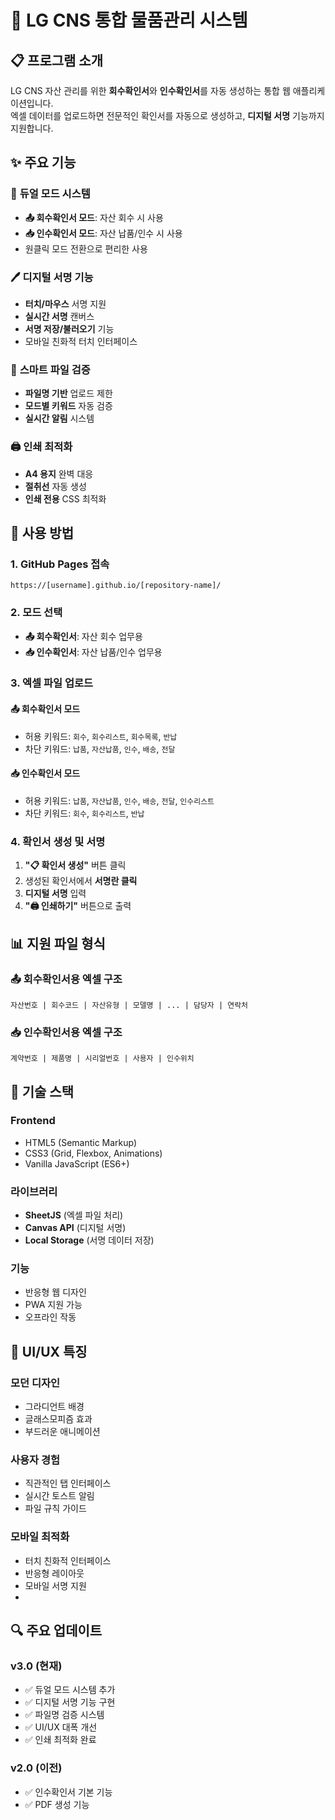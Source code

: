 # 🏢 LG CNS 통합 물품관리 시스템

## 📋 프로그램 소개
LG CNS 자산 관리를 위한 **회수확인서**와 **인수확인서**를 자동 생성하는 통합 웹 애플리케이션입니다.  
엑셀 데이터를 업로드하면 전문적인 확인서를 자동으로 생성하고, **디지털 서명** 기능까지 지원합니다.

## ✨ 주요 기능

### 🎯 **듀얼 모드 시스템**
- **📤 회수확인서 모드**: 자산 회수 시 사용
- **📥 인수확인서 모드**: 자산 납품/인수 시 사용
- 원클릭 모드 전환으로 편리한 사용

### 🖊️ **디지털 서명 기능**
- **터치/마우스** 서명 지원
- **실시간 서명** 캔버스
- **서명 저장/불러오기** 기능
- 모바일 친화적 터치 인터페이스

### 📁 **스마트 파일 검증**
- **파일명 기반** 업로드 제한
- **모드별 키워드** 자동 검증
- **실시간 알림** 시스템

### 🖨️ **인쇄 최적화**
- **A4 용지** 완벽 대응
- **절취선** 자동 생성
- **인쇄 전용** CSS 최적화

## 🚀 사용 방법

### 1. **GitHub Pages 접속**
```
https://[username].github.io/[repository-name]/
```

### 2. **모드 선택**
- **📤 회수확인서**: 자산 회수 업무용
- **📥 인수확인서**: 자산 납품/인수 업무용

### 3. **엑셀 파일 업로드**
#### 📤 회수확인서 모드
- 허용 키워드: `회수`, `회수리스트`, `회수목록`, `반납`
- 차단 키워드: `납품`, `자산납품`, `인수`, `배송`, `전달`

#### 📥 인수확인서 모드  
- 허용 키워드: `납품`, `자산납품`, `인수`, `배송`, `전달`, `인수리스트`
- 차단 키워드: `회수`, `회수리스트`, `반납`

### 4. **확인서 생성 및 서명**
1. **"📋 확인서 생성"** 버튼 클릭
2. 생성된 확인서에서 **서명란 클릭**
3. **디지털 서명** 입력
4. **"🖨️ 인쇄하기"** 버튼으로 출력

## 📊 지원 파일 형식

### 📤 **회수확인서용 엑셀 구조**
```
자산번호 | 회수코드 | 자산유형 | 모델명 | ... | 담당자 | 연락처
```

### 📥 **인수확인서용 엑셀 구조**
```
계약번호 | 제품명 | 시리얼번호 | 사용자 | 인수위치
```

## 🔧 기술 스택

### **Frontend**
- HTML5 (Semantic Markup)
- CSS3 (Grid, Flexbox, Animations)
- Vanilla JavaScript (ES6+)

### **라이브러리**
- **SheetJS** (엑셀 파일 처리)
- **Canvas API** (디지털 서명)
- **Local Storage** (서명 데이터 저장)

### **기능**
- 반응형 웹 디자인
- PWA 지원 가능
- 오프라인 작동

## 🎨 UI/UX 특징

### **모던 디자인**
- 그라디언트 배경
- 글래스모피즘 효과
- 부드러운 애니메이션

### **사용자 경험**
- 직관적인 탭 인터페이스
- 실시간 토스트 알림
- 파일 규칙 가이드

### **모바일 최적화**
- 터치 친화적 인터페이스
- 반응형 레이아웃
- 모바일 서명 지원
- 
## 🔍 주요 업데이트

### **v3.0 (현재)**
- ✅ 듀얼 모드 시스템 추가
- ✅ 디지털 서명 기능 구현
- ✅ 파일명 검증 시스템
- ✅ UI/UX 대폭 개선
- ✅ 인쇄 최적화 완료

### **v2.0 (이전)**
- ✅ 인수확인서 기본 기능
- ✅ PDF 생성 기능
